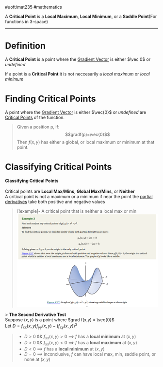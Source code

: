 #uoft/mat235 #mathematics 

A **Critical Point** is a **Local Maximum**, **Local Minimum**, or a **Saddle Point**(For functions in 3-space)

---
# Definition
A **Critical Point** is a point where the [Gradient Vector](Gradient%20Vector.md) is either $\vec 0$ or *undefined*

If a point is a **Critical Point** it is not neccesarily a *local maximum* or *local minimum*

# Finding Critical Points

A point where the [Gradient Vector](Gradient%20Vector.md) is either $\vec{0}$ or *undefined* are [Critical Points](.md) of the function.
>Given a position p, if: $$gradf(p)=\vec{0}$$Then $f(x,y)$ has either a global, or local maximum or minimum at that point.


# Classifying Critical Points
#### Classifying Critical Points
Critical points are **Local Max/Mins**, **Global Max/Mins**, or **Neither**  
	A critical point is not a maximum or a minimum if near the point the [partial derivatives](Partial%20Derivative.md) take both positive and negative values
> [!example]- A critical point that is neither a local max or min  
>  ![Pasted image 20240205135527](attachments/Pasted%20image%2020240205135527.png)

[](Pasted%20image%2020240205135527.png)> **The Second Derivative Test**  
Suppose $(x,y)$ is a point where $grad f(x,y) = \vec{0}$  
Let $D=f_{xx}(x,y)f_{yy}(x,y)-(f_{xy}(x,y))^{2}$
>  - $D > 0$ && $f_{xx}(x,y) > 0$  $\implies$ $f$ has a **local minimum** at $(x,y)$
>  - $D > 0$ && $f_{xx}(x,y) < 0$  $\implies$ $f$ has a **local maximum** at $(x,y)$
>  - $D < 0$  $\implies$ $f$  has a **local minimum** at $(x,y)$
>  - $D = 0$  $\implies$ inconclusive, $f$ can have local max, min, saddle point, or none at $(x,y)$